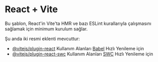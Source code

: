 # React + Vite

Bu şablon, React'in Vite'ta HMR ve bazı ESLint kurallarıyla çalışmasını sağlamak için minimum kurulum sağlar.

Şu anda iki resmi eklenti mevcuttur:

- [@vitejs/plugin-react](https://github.com/vitejs/vite-plugin-react/blob/main/packages/plugin-react/README.md) Kullanım Alanları [Babel](https://babeljs.io/) Hızlı Yenileme için
- [@vitejs/plugin-react-swc](https://github.com/vitejs/vite-plugin-react-swc) Kullanım Alanları [SWC](https://swc.rs/) Hızlı Yenileme için

